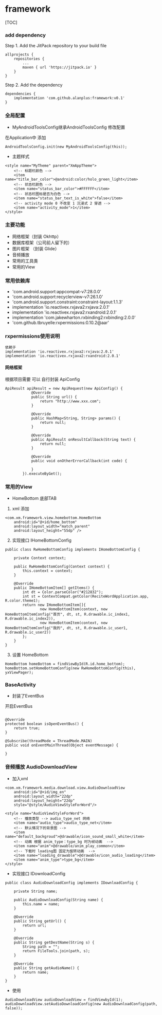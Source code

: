 # framework

[TOC]


### add dependency

Step 1. Add the JitPack repository to your build file

```
allprojects {
    repositories {
        ...
        maven { url 'https://jitpack.io' }
    }
}
```

Step 2. Add the dependency
```
dependencies {
    implementation 'com.github.alanplus:framework:v0.1'
}
```

### 全局配置

- MyAndroidToolsConfig继承AndroidToolsConfig 修改配置

在Application中 添加

```
AndroidToolsConfig.init(new MyAndroidToolsConfig(this));

```

- 主题样式

```
<style name="MyTheme" parent="XmAppTheme">
    <!-- 标题栏颜色 -->
    <item name="title_bar_color">@android:color/holo_green_light</item>
    <!-- 状态栏颜色 -->
    <item name="status_bar_color">#FFFFFF</item>
    <!-- 状态栏图标是否为白色 -->
    <item name="status_bar_text_is_white">false</item>
    <!-- activity mode 0 不改变 1 沉浸式 2 穿透 -->
    <item name="activity_mode">1</item>
</style>

```

### 主要功能

- 网络框架（封装 Okhttp）
- 数据库框架（公司前人留下的）
- 图片框架 （封装 Glide）
- 音频播放
- 常用的工具类
- 常用的View

### 常用依赖库

- 'com.android.support:appcompat-v7:28.0.0'
- 'com.android.support:recyclerview-v7:26.1.0'
- 'com.android.support.constraint:constraint-layout:1.1.3'
- implementation 'io.reactivex.rxjava2:rxjava:2.0.1'
- implementation 'io.reactivex.rxjava2:rxandroid:2.0.1'
- implementation 'com.jakewharton.rxbinding2:rxbinding:2.0.0'
- 'com.github.tbruyelle:rxpermissions:0.10.2@aar'


### rxpermissions使用说明

```
依赖于
implementation 'io.reactivex.rxjava2:rxjava:2.0.1'
implementation 'io.reactivex.rxjava2:rxandroid:2.0.1'

```

#### 网络框架

根据项目需要 可以 自行封装 ApiConfig

```
ApiResult apiResult = new ApiRequest(new ApiConfig() {
            @Override
            public String url() {
                return "http://www.xxx.com";
            }

            @Override
            public HashMap<String, String> params() {
                return null;
            }

            @Override
            public ApiResult onResultCallback(String text) {
                return null;
            }

            @Override
            public void onOtherErrorCallback(int code) {

            }
        }).executeByGet();
```

### 常用的View

- HomeBottom 底部TAB

1. xml 添加

```
<com.xm.framework.view.homebottom.HomeBottom
    android:id="@+id/home_bottom"
    android:layout_width="match_parent"
    android:layout_height="55dp" />
```

2. 实现接口 IHomeBottomConfig

```
public class RwHomeBottomConfig implements IHomeBottomConfig {

    private Context context;

    public RwHomeBottomConfig(Context context) {
        this.context = context;
    }

    @Override
    public IHomeBottomItem[] getItems() {
        int dt = Color.parseColor("#212832");
        int st = ContextCompat.getColor(ReciteWordApplication.app, R.color.theme1);
        return new IHomeBottomItem[]{
                new HomeBottomItem(context, new HomeBottomItemConfig("首页", dt, st, R.drawable.ic_index1, R.drawable.ic_index2)),
                new HomeBottomItem(context, new HomeBottomItemConfig("我的", dt, st, R.drawable.ic_user1, R.drawable.ic_user2))
        };
    }
}

```

3. 设置 HomeBottom

```
HomeBottom homeBottom = findViewById(R.id.home_bottom);
homeBottom.setHomeBottomConfig(new RwHomeBottomConfig(this), yxViewPager);
```

### BaseActivity

- 封装了EventBus

开启EventBus
```

@Override
protected boolean isOpenEventBus() {
    return true;
}

@Subscribe(threadMode = ThreadMode.MAIN)
public void onEventMainThread(Object eventMessage) {

}

```

### 音频播放 AudioDownloadView

- 加入xml

```
<com.xm.framework.media.download.view.AudioDownloadView
    android:id="@+id/img_en"
    android:layout_width="22dp"
    android:layout_height="22dp"
    style="@style/AudioViewStyleForWord"/>

<style name="AudioViewStyleForWord">
    <!-- 播放类型 --> audio_type_net 网络
    <item name="audio_type">audio_type_net</item>
    <!-- 默认情况下的背景图 -->
    <item name="default_backgroud">@drawable/icon_sound_small_white</item>
    <!-- 动画 根据 anim_type：type_bg 时为帧动画  -->
    <item name="anim">@drawable/anim_play_common</item>
    <!-- 下载时 loading图 固定为旋转动画  -->
    <item name="loading_drawable">@drawable/icon_audio_loading</item>
    <item name="anim_type">type_bg</item>
</style>

```

- 实现接口 IDownloadConfig

```
public class AudioDownloadConfig implements IDownloadConfig {

    private String name;

    public AudioDownloadConfig(String name) {
        this.name = name;
    }

    @Override
    public String getUrl() {
        return url;
    }

    @Override
    public String getDestName(String s) {
        String path = "";
        return FileTools.join(path, s);
    }

    @Override
    public String getAudioName() {
        return name;
    }
}
```

- 使用

```
AudioDownloadView audioDownloadView = findViewbyId(1);
audioDownloadView.setAudioDownloadConfig(new AudioDownloadConfig(path, false));
```